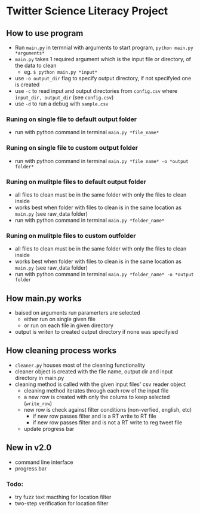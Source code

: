 # Twitter Science Literacy Project

## How to use program
- Run `main.py` in termnial with arguments to start program, `python main.py *arguments*` 
- `main.py` takes 1 required argument which is the input file or directory, of the data to clean
  - eg. `$ python main.py *input*`
- use `-o output_dir` flag to specify output directory, if not specifyied one is created
- use `-c` to read input and output directories from `config.csv` where `input_dir, output_dir` (see `config.csv`)
- use `-d` to run a debug with `sample.csv`

### Runing on single file to default output folder
- run with python command in terminal `main.py *file_name*`

### Runing on single file to custom output folder
- run with python command in terminal `main.py *file name* -o *output folder*`

### Runing on mulitple files to default output folder
- all files to clean must be in the same folder with only the files to clean inside
- works best when folder with files to clean is in the same location as `main.py` (see raw_data folder)
- run with python command in terminal `main.py *folder_name*`

### Runing on mulitple files to custom outfolder
- all files to clean must be in the same folder with only the files to clean inside
- works best when folder with files to clean is in the same location as `main.py` (see raw_data folder)
- run with python command in terminal `main.py *folder_name* -o *output folder`


## How main.py works
- baised on arguments run paramerters are selected
  - either run on single given file
  - or run on each file in given directory
- output is writen to created output directory if none was specifyied

## How cleaning process works
- `cleaner.py` houses most of the cleaning functionality
- cleaner object is created with the file name, output dir and input directory in main.py
- cleaning method is called with the given input files' csv reader object
  - cleaning method iterates through each row of the input file
  - a new row is created with only the colums to keep selected (`write_row`)
  - new row is check against filter conditions (non-verfied, english, etc)
    - if new row passes filter and is a RT write to RT file
    - if new row passes filter and is not a RT write to reg tweet file
  - update progress bar

## New in v2.0
- command line interface
- progress bar

### Todo:
- try fuzz text macthing for location filter
- two-step verification for location filter
